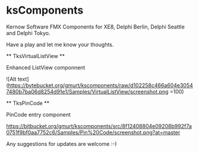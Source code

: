 # ksComponents

Kernow Software FMX Components for XE8, Delphi Berlin, Delphi Seattle and Delphi Tokyo.

Have a play and let me know your thoughts.

** TksVirtualListView **

Enhanced ListView componnent

![Alt text](https://bytebucket.org/gmurt/kscomponents/raw/d102258c466a604e30547480b7ba06d8254d91e1/Samples/VirtualListView/screenshot.png =100)




** TksPinCode **

PinCode entry component

https://bitbucket.org/gmurt/kscomponents/src/8f12408804e09208b992f7a0751f9bf0aa7752c6/Samples/Pin%20Code/screenshot.png?at=master



Any suggestions for updates are welcome :-) 